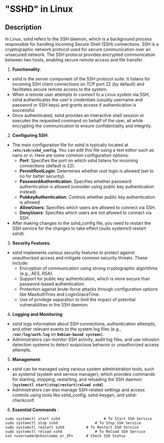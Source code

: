 # "SSHD" in Linux

## Description

In Linux, sshd refers to the SSH daemon, which is a background process responsible for handling incoming Secure Shell (SSH) connections. SSH is a cryptographic network protocol used for secure communication over an unsecured network. The SSH protocol provides encrypted communication between two hosts, enabling secure remote access and file transfer.

1. **Functionality**:
- sshd is the server component of the SSH protocol suite. It listens for incoming SSH client connections on TCP port 22 (by default) and facilitates secure remote access to the system.
- When a remote user attempts to connect to a Linux system via SSH, sshd authenticates the user's credentials (usually username and password or SSH keys) and grants access if authentication is successful.
- Once authenticated, sshd provides an interactive shell session or executes the requested command on behalf of the user, all while encrypting the communication to ensure confidentiality and integrity.

2. **Configuring SSH**:
- The main configuration file for sshd is typically located at **`/etc/ssh/sshd_config`**. You can edit this file using a text editor such as nano or vi. Here are some common configuration options:
	- **Port**: Specifies the port on which sshd listens for incoming connections (default is 22).
	- **PermitRootLogin**: Determines whether root login is allowed (set to no for better security).
	- **PasswordAuthentication**: Specifies whether password authentication is allowed (consider using public key authentication instead).
	- **PubkeyAuthentication**: Controls whether public key authentication is allowed.
	- **AllowUsers**: Specifies which users are allowed to connect via SSH.
	- **DenyUsers**: Specifies which users are not allowed to connect via SSH.
- After making changes to the sshd_config file, you need to restart the SSH service for the changes to take effect (sudo systemctl restart sshd).

3. **Security Features**:
- sshd implements various security features to protect against unauthorized access and mitigate common security threats. These include:
	- Encryption of communication using strong cryptographic algorithms (e.g., AES, RSA).
	- Support for public key authentication, which is more secure than password-based authentication.
	- Protection against brute-force attacks through configuration options like MaxAuthTries and LoginGraceTime.
	- Use of privilege separation to limit the impact of potential vulnerabilities in the SSH daemon.

4. **Logging and Monitoring**:
- sshd logs information about SSH connections, authentication attempts, and other relevant events to the system log files (e.g., **`/var/log/auth.log`** on **`Debian-based systems`**).
- Administrators can monitor SSH activity, audit log files, and use intrusion detection systems to detect suspicious behavior or unauthorized access attempts.

5. **Management**:
- sshd can be managed using various system administration tools, such as systemd (system and service manager), which provides commands for starting, stopping, restarting, and reloading the SSH daemon (**`systemctl start|stop|restart|reload sshd`**).
- Administrators can also manage SSH-related settings and access controls using tools like sshd_config, sshd-keygen, and sshd-checkconf.

6. **Essential Commands** :
```
sudo systemctl start sshd    				 # To Start SSH Service
sudo systemctl stop sshd      			 # To Stop SSH Service
sudo systemctl restart sshd       	 # To Restart SSH Service
sudo systemctl reload sshd       		 # To Reload SSH Service
ssh <username>@<hostname_or_IP>      # Check SSH Status
```
